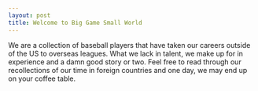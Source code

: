 ```yaml
---
layout: post
title: Welcome to Big Game Small World
---
```


We are a collection of baseball players that have taken our careers outside of the US to overseas leagues. What we lack in talent, we make up for in experience and a damn good story or two. Feel free to read through our recollections of our time in foreign countries and one day, we may end up on your coffee table. 
